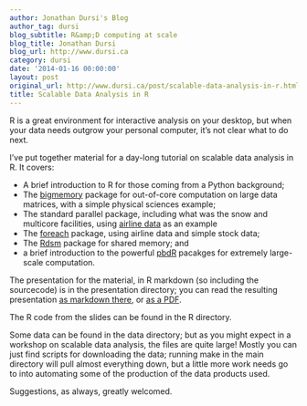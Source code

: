 ```yaml
---
author: Jonathan Dursi's Blog
author_tag: dursi
blog_subtitle: R&amp;D computing at scale
blog_title: Jonathan Dursi
blog_url: http://www.dursi.ca
category: dursi
date: '2014-01-16 00:00:00'
layout: post
original_url: http://www.dursi.ca/post/scalable-data-analysis-in-r.html
title: Scalable Data Analysis in R
---
```


<p>R is a great environment for interactive analysis on your desktop, but when your data needs outgrow your personal computer, it’s not clear what to do next.</p>

<p>I’ve put together material for a day-long tutorial on scalable data analysis in R.  It covers:</p>

<ul>
  <li>A brief introduction to R for those coming from a Python background;</li>
  <li>The <a href="http://cran.r-project.org/web/packages/bigmemory/index.html">bigmemory</a> package for out-of-core computation on large data matrices, with a simple physical sciences example;</li>
  <li>The standard parallel package, including what was the snow and multicore facilities, using <a href="http://stat-computing.org/dataexpo/2009/the-data.html">airline data</a> as an example</li>
  <li>The <a href="http://cran.r-project.org/web/packages/foreach/index.html">foreach</a> package, using airline data and simple stock data;</li>
  <li>The <a href="http://cran.r-project.org/web/packages/Rdsm/index.html">Rdsm</a> package for shared memory; and</li>
  <li>a brief introduction to the powerful <a href="http://r-pbd.org">pbdR</a> pacakges for extremely large-scale computation.</li>
</ul>

<p>The presentation for the material, in R markdown (so including the sourcecode) is in the presentation directory; you can read the resulting presentation <a href="https://github.com/ljdursi/scalable-analysis-R/blob/master/presentation/ScalableDataAnalysis-R.md">as markdown there</a>, or <a href="https://github.com/ljdursi/scalable-analysis-R/blob/master/presentation/ScalableDataAnalysisInR.pdf?raw=true">as a PDF</a>.</p>

<p>The R code from the slides can be found in the R directory.</p>

<p>Some data can be found in the data directory; but as you might expect in a workshop on scalable data analysis, the files are quite large!  Mostly you can just find scripts for downloading the data; running make in the main directory will pull almost everything down, but a little more work needs go to into automating some of the production of the data products used.</p>

<p>Suggestions, as always, greatly welcomed.</p>